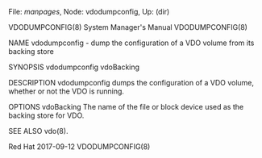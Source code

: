 File: *manpages*,  Node: vdodumpconfig,  Up: (dir)

VDODUMPCONFIG(8)            System Manager's Manual           VDODUMPCONFIG(8)



NAME
       vdodumpconfig - dump the configuration of a VDO volume from its backing
       store

SYNOPSIS
       vdodumpconfig vdoBacking

DESCRIPTION
       vdodumpconfig dumps the configuration of a VDO volume, whether  or  not
       the VDO is running.

OPTIONS
       vdoBacking
              The  name  of the file or block device used as the backing store
              for VDO.

SEE ALSO
       vdo(8).



Red Hat                           2017-09-12                  VDODUMPCONFIG(8)
